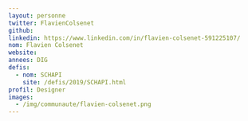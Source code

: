 ```yaml
---
layout: personne
twitter: FlavienColsenet
github:
linkedin: https://www.linkedin.com/in/flavien-colsenet-591225107/
nom: Flavien Colsenet
website: 
annees: DIG
defis: 
  - nom: SCHAPI
    site: /defis/2019/SCHAPI.html
profil: Designer
images:
  - /img/communaute/flavien-colsenet.png
---
```

